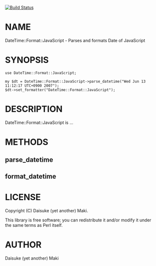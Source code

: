 [![Build Status](https://travis-ci.org/Maki-Daisuke/p5-DateTime-Format-JavaScript.png?branch=master)](https://travis-ci.org/Maki-Daisuke/p5-DateTime-Format-JavaScript)
# NAME

DateTime::Format::JavaScript - Parses and formats Date of JavaScript

# SYNOPSIS

    use DateTime::Format::JavaScript;

    my $dt = DateTime::Format::JavaScript->parse_datetime("Wed Jun 13 11:12:17 UTC+0900 2007");
    $dt->set_formatter("DateTime::Format::JavaScript");

# DESCRIPTION

DateTime::Format::JavaScript is ...

# METHODS

## parse\_datetime

## format\_datetime

# LICENSE

Copyright (C) Daisuke (yet another) Maki.

This library is free software; you can redistribute it and/or modify
it under the same terms as Perl itself.

# AUTHOR

Daisuke (yet another) Maki
